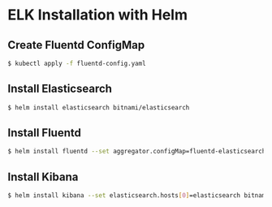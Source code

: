 # ELK Installation with Helm

## Create Fluentd ConfigMap

```bash
$ kubectl apply -f fluentd-config.yaml
```

## Install Elasticsearch

```bash
$ helm install elasticsearch bitnami/elasticsearch
```

## Install Fluentd

```bash
$ helm install fluentd --set aggregator.configMap=fluentd-elasticsearch bitnami/fluentd
```

## Install Kibana

```bash
$ helm install kibana --set elasticsearch.hosts[0]=elasticsearch bitnami/kibana
```
